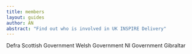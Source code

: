 ```yaml
---
title: members
layout: guides
author: AN
abstract: "Find out who is involved in UK INSPIRE Delivery"
---
```


Defra
Scottish Government
Welsh Government
NI Government
Gibraltar
